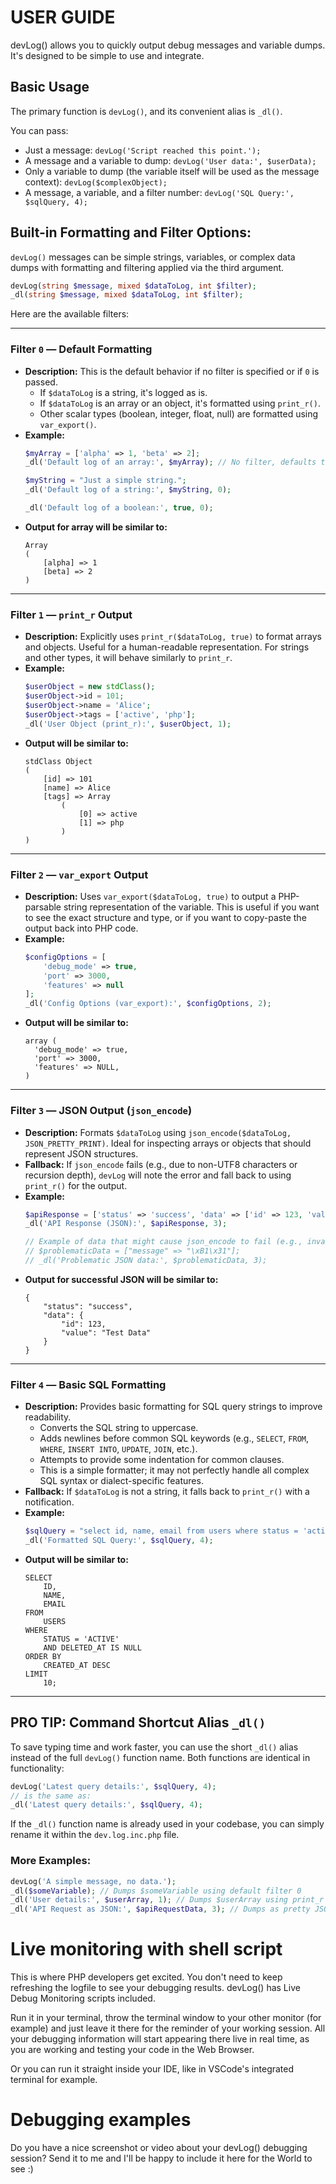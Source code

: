 # USER GUIDE

devLog() allows you to quickly output debug messages and variable dumps. It's designed to be simple to use and integrate.

## Basic Usage

The primary function is `devLog()`, and its convenient alias is `_dl()`.

You can pass:
- Just a message: `devLog('Script reached this point.');`
- A message and a variable to dump: `devLog('User data:', $userData);`
- Only a variable to dump (the variable itself will be used as the message context): `devLog($complexObject);`
- A message, a variable, and a filter number: `devLog('SQL Query:', $sqlQuery, 4);`

## Built-in Formatting and Filter Options:

`devLog()` messages can be simple strings, variables, or complex data dumps with formatting and filtering applied via the third argument.

```php
devLog(string $message, mixed $dataToLog, int $filter);
_dl(string $message, mixed $dataToLog, int $filter);
```

Here are the available filters:

---

### Filter `0` — Default Formatting
*   **Description:** This is the default behavior if no filter is specified or if `0` is passed.
    *   If `$dataToLog` is a string, it's logged as is.
    *   If `$dataToLog` is an array or an object, it's formatted using `print_r()`.
    *   Other scalar types (boolean, integer, float, null) are formatted using `var_export()`.
*   **Example:**
    ```php
    $myArray = ['alpha' => 1, 'beta' => 2];
    _dl('Default log of an array:', $myArray); // No filter, defaults to 0
    
    $myString = "Just a simple string.";
    _dl('Default log of a string:', $myString, 0);

    _dl('Default log of a boolean:', true, 0);
    ```
*   **Output for array will be similar to:**
    ```
    Array
    (
        [alpha] => 1
        [beta] => 2
    )
    ```

---

### Filter `1` — `print_r` Output
*   **Description:** Explicitly uses `print_r($dataToLog, true)` to format arrays and objects. Useful for a human-readable representation. For strings and other types, it will behave similarly to `print_r`.
*   **Example:**
    ```php
    $userObject = new stdClass();
    $userObject->id = 101;
    $userObject->name = 'Alice';
    $userObject->tags = ['active', 'php'];
    _dl('User Object (print_r):', $userObject, 1);
    ```
*   **Output will be similar to:**
    ```
    stdClass Object
    (
        [id] => 101
        [name] => Alice
        [tags] => Array
            (
                [0] => active
                [1] => php
            )
    )
    ```

---

### Filter `2` — `var_export` Output
*   **Description:** Uses `var_export($dataToLog, true)` to output a PHP-parsable string representation of the variable. This is useful if you want to see the exact structure and type, or if you want to copy-paste the output back into PHP code.
*   **Example:**
    ```php
    $configOptions = [
        'debug_mode' => true,
        'port' => 3000,
        'features' => null
    ];
    _dl('Config Options (var_export):', $configOptions, 2);
    ```
*   **Output will be similar to:**
    ```
    array (
      'debug_mode' => true,
      'port' => 3000,
      'features' => NULL,
    )
    ```

---

### Filter `3` — JSON Output (`json_encode`)
*   **Description:** Formats `$dataToLog` using `json_encode($dataToLog, JSON_PRETTY_PRINT)`. Ideal for inspecting arrays or objects that should represent JSON structures.
*   **Fallback:** If `json_encode` fails (e.g., due to non-UTF8 characters or recursion depth), `devLog` will note the error and fall back to using `print_r()` for the output.
*   **Example:**
    ```php
    $apiResponse = ['status' => 'success', 'data' => ['id' => 123, 'value' => 'Test Data']];
    _dl('API Response (JSON):', $apiResponse, 3);

    // Example of data that might cause json_encode to fail (e.g., invalid UTF-8)
    // $problematicData = ["message" => "\xB1\x31"]; 
    // _dl('Problematic JSON data:', $problematicData, 3);
    ```
*   **Output for successful JSON will be similar to:**
    ```
    {
        "status": "success",
        "data": {
            "id": 123,
            "value": "Test Data"
        }
    }
    ```

---

### Filter `4` — Basic SQL Formatting
*   **Description:** Provides basic formatting for SQL query strings to improve readability.
    *   Converts the SQL string to uppercase.
    *   Adds newlines before common SQL keywords (e.g., `SELECT`, `FROM`, `WHERE`, `INSERT INTO`, `UPDATE`, `JOIN`, etc.).
    *   Attempts to provide some indentation for common clauses.
    *   This is a simple formatter; it may not perfectly handle all complex SQL syntax or dialect-specific features.
*   **Fallback:** If `$dataToLog` is not a string, it falls back to `print_r()` with a notification.
*   **Example:**
    ```php
    $sqlQuery = "select id, name, email from users where status = 'active' and deleted_at is null order by created_at desc limit 10;";
    _dl('Formatted SQL Query:', $sqlQuery, 4);
    ```
*   **Output will be similar to:**
    ```
    SELECT
        ID,
        NAME,
        EMAIL
    FROM
        USERS
    WHERE
        STATUS = 'ACTIVE'
        AND DELETED_AT IS NULL
    ORDER BY
        CREATED_AT DESC
    LIMIT
        10;
    ```

---

## PRO TIP: Command Shortcut Alias `_dl()`

To save typing time and work faster, you can use the short `_dl()` alias instead of the full `devLog()` function name. Both functions are identical in functionality:

```php
devLog('Latest query details:', $sqlQuery, 4);
// is the same as:
_dl('Latest query details:', $sqlQuery, 4);
```
If the `_dl()` function name is already used in your codebase, you can simply rename it within the `dev.log.inc.php` file.

### More Examples:

```php
devLog('A simple message, no data.');
_dl($someVariable); // Dumps $someVariable using default filter 0
_dl('User details:', $userArray, 1); // Dumps $userArray using print_r
_dl('API Request as JSON:', $apiRequestData, 3); // Dumps as pretty JSON
```

# Live monitoring with shell script

This is where PHP developers get excited. You don't need to keep refreshing the logfile to see your debugging results. devLog() has Live Debug Monitoring scripts included.

Run it in your terminal, throw the terminal window to your other monitor (for example) and just leave it there for the reminder of your working session. All your debugging information will start appearing there live in real time, as you are working and testing your code in the Web Browser.

Or you can run it straight inside your IDE, like in VSCode's integrated terminal for example.

# Debugging examples

Do you have a nice screenshot or video about your devLog() debugging session?
Send it to me and I'll be happy to include it here for the World to see :)
